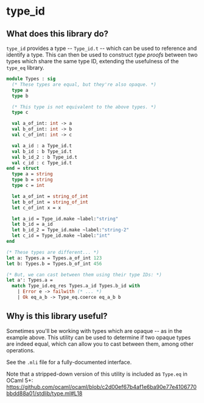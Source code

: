 # type_id

## What does this library do?

`type_id` provides a type -- `Type_id.t` -- which can be used to reference and
identify a type. This can then be used to construct _type proofs_ between two
types which share the same type ID, extending the usefulness of the `type_eq`
library.

```ocaml
module Types : sig
  (* These types are equal, but they're also opaque. *)
  type a
  type b

  (* This type is not equivalent to the above types. *)
  type c

  val a_of_int: int -> a
  val b_of_int: int -> b
  val c_of_int: int -> c

  val a_id : a Type_id.t
  val b_id : b Type_id.t
  val b_id_2 : b Type_id.t
  val c_id : c Type_id.t
end = struct
  type a = string
  type b = string
  type c = int

  let a_of_int = string_of_int
  let b_of_int = string_of_int
  let c_of_int x = x

  let a_id = Type_id.make ~label:"string"
  let b_id = a_id
  let b_id_2 = Type_id.make ~label:"string-2"
  let c_id = Type_id.make ~label:"int"
end

(* These types are different... *)
let a: Types.a = Types.a_of_int 123
let b: Types.b = Types.b_of_int 456

(* But, we can cast between them using their type IDs: *)
let a': Types.a =
  match Type_id.eq_res Types.a_id Types.b_id with
    | Error e -> failwith (* ... *)
    | Ok eq_a_b -> Type_eq.coerce eq_a_b b
```

## Why is this library useful?

Sometimes you'll be working with types which are opaque -- as in the example
above. This utility can be used to determine if two opaque types are indeed
equal, which can allow you to cast between them, among other operations.

See the `.mli` file for a fully-documented interface.

Note that a stripped-down version of this utility is included as `Type.eq` in
OCaml 5+: https://github.com/ocaml/ocaml/blob/c2d00ef67b4af1e6ba90e77e4106770bbdd88a01/stdlib/type.ml#L18
